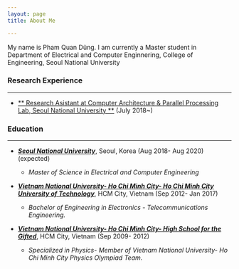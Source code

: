 ```yaml
---
layout: page
title: About Me

---
```


My name is Pham Quan Dũng. I am currently a Master student in Department of Electrical and Computer Enginnering, College of Engineering, Seoul National University
### Research Experience
---
* [** Research Asistant at Computer Architecture & Parallel Processing Lab, Seoul National University **](http://capp.snu.ac.kr/) (July 2018~)

### Education
----
* [**_Seoul National University_**](http://www.useoul.edu/), Seoul, Korea  (Aug 2018- Aug 2020) (expected)
  * _Master of Science in Electrical and Computer Engineering_


* [**_Vietnam National University- Ho Chi Minh City- Ho Chi Minh City University of Technology_**](http://www.hcmut.edu.vn/en), HCM City, Vietnam (Sep 2012- Jan 2017)
  * _Bachelor of Engineering in Electronics - Telecommunications Engineering._


* [**_Vietnam National University- Ho Chi Minh City- High School for the Gifted_**](http://www.ptnk.edu.vn/), HCM City, Vietnam (Sep 2009- 2012)
  * _Specialized in Physics- Member of Vietnam National University- Ho Chi Minh City Physics Olympiad Team._
